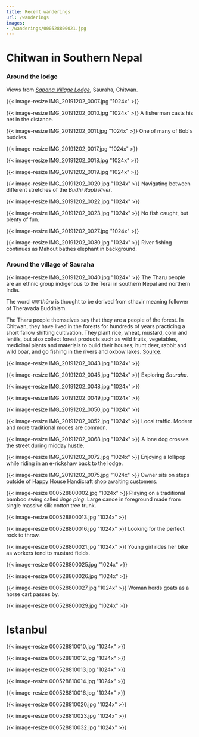 ```yaml
---
title: Recent wanderings
url: /wanderings
images:
- /wanderings/000528800021.jpg
---
```


# Chitwan in Southern Nepal

### Around the lodge

Views from [_Sapana Village Lodge_](https://goo.gl/maps/9ZT9AwXxs2uMsPyXA), Sauraha, Chitwan.

{{< image-resize IMG_20191202_0007.jpg "1024x" >}}

{{< image-resize IMG_20191202_0010.jpg "1024x" >}}
A fisherman casts his net in the distance.

{{< image-resize IMG_20191202_0011.jpg "1024x" >}}
One of many of Bob's buddies.

{{< image-resize IMG_20191202_0017.jpg "1024x" >}}

{{< image-resize IMG_20191202_0018.jpg "1024x" >}}

{{< image-resize IMG_20191202_0019.jpg "1024x" >}}

{{< image-resize IMG_20191202_0020.jpg "1024x" >}}
Navigating between different stretches of the _Budhi Rapti River_.

{{< image-resize IMG_20191202_0022.jpg "1024x" >}}

{{< image-resize IMG_20191202_0023.jpg "1024x" >}}
No fish caught, but plenty of fun.

{{< image-resize IMG_20191202_0027.jpg "1024x" >}}

{{< image-resize IMG_20191202_0030.jpg "1024x" >}}
River fishing continues as Mahout bathes elephant in background.

### Around the village of Sauraha

{{< image-resize IMG_20191202_0040.jpg "1024x" >}}
The Tharu people are an ethnic group indigenous to the Terai in southern Nepal and northern India.

The word _थारू_ _thāru_ is thought to be derived from sthavir meaning follower of Theravada Buddhism.

The Tharu people themselves say that they are a people of the forest. In Chitwan, they have lived in the forests for hundreds of years practicing a short fallow shifting cultivation. They plant rice, wheat, mustard, corn and lentils, but also collect forest products such as wild fruits, vegetables, medicinal plants and materials to build their houses; hunt deer, rabbit and wild boar, and go fishing in the rivers and oxbow lakes. [Source](https://en.wikipedia.org/wiki/Tharu_people).  

{{< image-resize IMG_20191202_0043.jpg "1024x" >}}

{{< image-resize IMG_20191202_0045.jpg "1024x" >}}
Exploring _Sauraha_.

{{< image-resize IMG_20191202_0048.jpg "1024x" >}}

{{< image-resize IMG_20191202_0049.jpg "1024x" >}}

{{< image-resize IMG_20191202_0050.jpg "1024x" >}}

{{< image-resize IMG_20191202_0052.jpg "1024x" >}}
Local traffic. Modern and more traditional modes are common.

{{< image-resize IMG_20191202_0068.jpg "1024x" >}}
A lone dog crosses the street during midday hustle.

{{< image-resize IMG_20191202_0072.jpg "1024x" >}}
Enjoying a lollipop while riding in an e-rickshaw back to the lodge.

{{< image-resize IMG_20191202_0075.jpg "1024x" >}}
Owner sits on steps outside of Happy House Handicraft shop awaiting customers.

{{< image-resize 000528800002.jpg "1024x" >}}
Playing on a traditional bamboo swing called _linge ping_. Large canoe in foreground made from single massive silk cotton tree trunk.

{{< image-resize 000528800013.jpg "1024x" >}}

{{< image-resize 000528800016.jpg "1024x" >}}
Looking for the perfect rock to throw.

{{< image-resize 000528800021.jpg "1024x" >}}
Young girl rides her bike as workers tend to mustard fields.

{{< image-resize 000528800025.jpg "1024x" >}}

{{< image-resize 000528800026.jpg "1024x" >}}

{{< image-resize 000528800027.jpg "1024x" >}}
Woman herds goats as a horse cart passes by.

{{< image-resize 000528800029.jpg "1024x" >}}

# Istanbul

{{< image-resize 000528810010.jpg "1024x" >}}

{{< image-resize 000528810012.jpg "1024x" >}}

{{< image-resize 000528810013.jpg "1024x" >}}

{{< image-resize 000528810014.jpg "1024x" >}}

{{< image-resize 000528810016.jpg "1024x" >}}

{{< image-resize 000528810020.jpg "1024x" >}}

{{< image-resize 000528810023.jpg "1024x" >}}

{{< image-resize 000528810032.jpg "1024x" >}}
